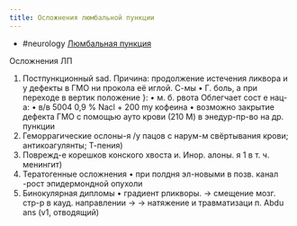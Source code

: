 ```yaml
---
title: Осложнения люмбальной пункции
---
```


- #neurology 
[Люмбальная пункция](Люмбальная%20пункция.md)

Осложнения ЛП
1. Постпункционный sad.
Причина: продолжение истечения
ликвора и у дефекты в ГМО ни
прокола её иглой.
С-мы
• Г. боль, а при переходе в вертик
положение
}:
• м. б. рвота
Облегчает сост е нац-а:
• в/в 5004 0,9 % Nacl + 200 my
кофеина
• возможно закрытие дефекта ГМО
с помощью ауто крови (210 М) в
энедур-пр-во на др. пункции
2. Геморрагические ослоны-я /у пацов
с нарум-м свёртывания крови;
антикоагулянты; Т-пения)
3. Поврежд-е корешков конского хвоста
и. Инор. алоны. я 1 в т. ч. менингит)
5. Тератогенные осложнения
• при полдня эл-новыми в позв.
канал -рост эпидермондной
опухоли
6. Бинокулярная дипломы
• градиент рликворы. → смещение
мозг. стр-р в кауд. направлении →
→ натяжение и травматизаци
п. Abdu ans (v1, отводящий)
